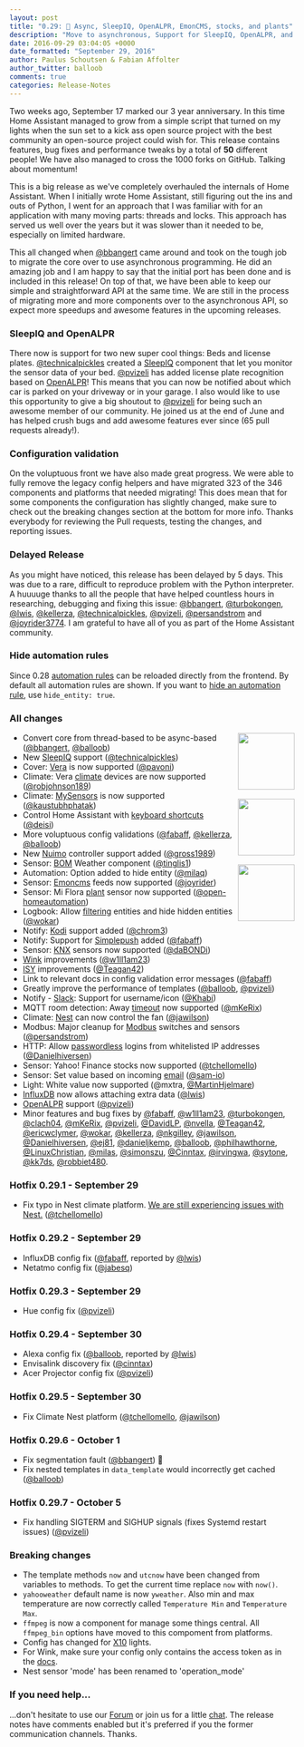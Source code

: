 ```yaml
---
layout: post
title: "0.29: 🎈 Async, SleepIQ, OpenALPR, EmonCMS, stocks, and plants"
description: "Move to asynchronous, Support for SleepIQ, OpenALPR, and EmonCMS, and other goodies."
date: 2016-09-29 03:04:05 +0000
date_formatted: "September 29, 2016"
author: Paulus Schoutsen & Fabian Affolter
author_twitter: balloob
comments: true
categories: Release-Notes
---
```


Two weeks ago, September 17 marked our 3 year anniversary. In this time Home Assistant managed to grow from a simple script that turned on my lights when the sun set to a kick ass open source project with the best community an open-source project could wish for. This release contains features, bug fixes and performance tweaks by a total of **50** different people! We have also managed to cross the 1000 forks on GitHub. Talking about momentum!

This is a big release as we've completely overhauled the internals of Home Assistant. When I initially wrote Home Assistant, still figuring out the ins and outs of Python, I went for an approach that I was familiar with for an application with many moving parts: threads and locks. This approach has served us well over the years but it was slower than it needed to be, especially on limited hardware.

This all changed when [@bbangert] came around and took on the tough job to migrate the core over to use asynchronous programming. He did an amazing job and I am happy to say that the initial port has been done and is included in this release! On top of that, we have been able to keep our simple and straightforward API at the same time. We are still in the process of migrating more and more components over to the asynchronous API, so expect more speedups and awesome features in the upcoming releases.

### SleepIQ and OpenALPR

There now is support for two new super cool things: Beds and license plates. [@technicalpickles] created a [SleepIQ] component that let you monitor the sensor data of your bed. [@pvizeli] has added license plate recognition based on [OpenALPR]! This means that you can now be notified about which car is parked on your driveway or in your garage. I also would like to use this opportunity to give a big shoutout to [@pvizeli] for being such an awesome member of our community. He joined us at the end of June and has helped crush bugs and add awesome features ever since (65 pull requests already!).

### Configuration validation

On the voluptuous front we have also made great progress. We were able to fully remove the legacy config helpers and have migrated 323 of the 346 components and platforms that needed migrating! This does mean that for some components the configuration has slightly changed, make sure to check out the breaking changes section at the bottom for more info. Thanks everybody for reviewing the Pull requests, testing the changes, and reporting issues.

### Delayed Release

As you might have noticed, this release has been delayed by 5 days. This was due to a rare, difficult to reproduce problem with the Python interpreter. A huuuuge thanks to all the people that have helped countless hours in researching, debugging and fixing this issue: [@bbangert], [@turbokongen], [@lwis], [@kellerza], [@technicalpickles], [@pvizeli], [@persandstrom] and [@joyrider3774]. I am grateful to have all of you as part of the Home Assistant community.

### Hide automation rules

Since 0.28 [automation rules](/blog/2016/09/10/notify-group-reload-api-pihole/#reload-automation-rules) can be reloaded directly from the frontend. By default all automation rules are shown. If you want to [hide an automation rule](/getting-started/automation-create-first/), use `hide_entity: true`.

### All changes

<img src='/images/supported_brands/emoncms.png' style='clear: right; margin-left: 5px; border:none; box-shadow: none; float: right; margin-bottom: 16px;' width='100' /><img src='/images/supported_brands/sleepiq.png' style='clear: right; margin-left: 5px; border:none; box-shadow: none; float: right; margin-bottom: 16px;' width='100' /><img src='/images/supported_brands/openalpr.png' style='clear: right; margin-left: 5px; border:none; box-shadow: none; float: right; margin-bottom: 16px;' width='100' />

- Convert core from thread-based to be async-based ([@bbangert], [@balloob])
- New [SleepIQ] support ([@technicalpickles])
- Cover: [Vera] is now supported ([@pavoni])
- Climate: Vera [climate] devices are now supported ([@robjohnson189])
- Climate: [MySensors] is now supported ([@kaustubhphatak])
- Control Home Assistant with [keyboard shortcuts][keyboard_remote] ([@deisi])
- More voluptuous config validations ([@fabaff], [@kellerza], [@balloob])
- New [Nuimo] controller support added ([@gross1989])
- Sensor: [BOM] Weather component ([@tinglis1])
- Automation: Option added to hide entity ([@milaq])
- Sensor: [Emoncms] feeds now supported ([@joyrider])
- Sensor: Mi Flora [plant] sensor now supported ([@open-homeautomation])
- Logbook: Allow [filtering] entities and hide hidden entities ([@wokar])
- Notify: [Kodi] support added ([@chrom3])
- Notify: Support for [Simplepush] added ([@fabaff])
- Sensor: [KNX] sensors now supported ([@daBONDi])
- [Wink] improvements ([@w1ll1am23])
- [ISY] improvements ([@Teagan42])
- Link to relevant docs in config validation error messages ([@fabaff])
- Greatly improve the performance of templates ([@balloob], [@pvizeli])
- Notify - [Slack]: Support for username/icon ([@Khabi])
- MQTT room detection: Away [timeout] now supported ([@mKeRix])
- Climate: [Nest] can now control the fan ([@jawilson])
- Modbus: Major cleanup for [Modbus] switches and sensors ([@persandstrom])
- HTTP: Allow [passwordless] logins from whitelisted IP addresses ([@Danielhiversen])
- Sensor: Yahoo! Finance stocks now supported ([@tchellomello])
- Sensor: Set value based on incoming [email] ([@sam-io])
- Light: White value now supported (@mxtra, [@MartinHjelmare])
- [InfluxDB] now allows attaching extra data ([@lwis])
- [OpenALPR] support ([@pvizeli])
- Minor features and bug fixes by [@fabaff], [@w1ll1am23], [@turbokongen], [@clach04], [@mKeRix], [@pvizeli], [@DavidLP], [@nvella], [@Teagan42], [@ericwclymer], [@wokar], [@kellerza], [@nkgilley], [@jawilson], [@Danielhiversen], [@ej81], [@danieljkemp], [@balloob], [@philhawthorne], [@LinuxChristian], [@milas], [@simonszu], [@Cinntax], [@irvingwa], [@sytone], [@kk7ds], [@robbiet480].

### Hotfix 0.29.1 - September 29

- Fix typo in Nest climate platform. [We are still experiencing issues with Nest.][nest-issues] ([@tchellomello])

### Hotfix 0.29.2 - September 29

 - InfluxDB config fix ([@fabaff], reported by [@lwis])
 - Netatmo config fix ([@jabesq])

### Hotfix 0.29.3 - September 29

 - Hue config fix ([@pvizeli])

### Hotfix 0.29.4 - September 30

 - Alexa config fix ([@balloob], reported by [@lwis])
 - Envisalink discovery fix ([@cinntax])
 - Acer Projector config fix ([@pvizeli])

### Hotfix 0.29.5 - September 30

 - Fix Climate Nest platform ([@tchellomello], [@jawilson])

### Hotfix 0.29.6 - October 1

 - Fix segmentation fault ([@bbangert]) 🎉
 - Fix nested templates in `data_template` would incorrectly get cached ([@balloob])

### Hotfix 0.29.7 - October 5

 - Fix handling SIGTERM and SIGHUP signals (fixes Systemd restart issues) ([@pvizeli])

### Breaking changes

 - The template methods `now` and `utcnow` have been changed from variables to methods. To get the current time replace `now` with `now()`.
 - `yahooweather` default name is now `yweather`. Also min and max temperature are now correctly called `Temperature Min` and `Temperature Max`.
 - `ffmpeg` is now a component for manage some things central. All `ffmpeg_bin` options have moved to this compoment from platforms.
 - Config has changed for [X10] lights.
 - For Wink, make sure your config only contains the access token as in the [docs][Wink].
 - Nest sensor 'mode' has been renamed to 'operation_mode'

### If you need help...
...don't hesitate to use our [Forum](https://community.home-assistant.io/) or join us for a little [chat](https://discord.gg/c5DvZ4e). The release notes have comments enabled but it's preferred if you the former communication channels. Thanks.

[nest-issues]: https://github.com/home-assistant/home-assistant/issues/3574
[@jabesq]: https://github.com/jabesq
[@joyrider3774]: https://github.com/joyrider3774
[@balloob]: https://github.com/balloob
[@bbangert]: https://github.com/bbangert
[@chrom3]: https://github.com/chrom3
[@Cinntax]: https://github.com/Cinntax
[@clach04]: https://github.com/clach04
[@daBONDi]: https://github.com/daBONDi
[@Danielhiversen]: https://github.com/Danielhiversen
[@danieljkemp]: https://github.com/danieljkemp
[@DavidLP]: https://github.com/DavidLP
[@deisi]: https://github.com/deisi
[@ej81]: https://github.com/ej81
[@ericwclymer]: https://github.com/ericwclymer
[@fabaff]: https://github.com/fabaff
[@gross1989]: https://github.com/gross1989
[@irvingwa]: https://github.com/irvingwa
[@jawilson]: https://github.com/jawilson
[@joyrider]: https://github.com/joyrider
[@kaustubhphatak]: https://github.com/kaustubhphatak
[@kellerza]: https://github.com/kellerza
[@Khabi]: https://github.com/Khabi
[@kk7ds]: https://github.com/kk7ds
[@LinuxChristian]: https://github.com/LinuxChristian
[@lwis]: https://github.com/lwis
[@MartinHjelmare]: https://github.com/MartinHjelmare
[@milaq]: https://github.com/milaq
[@milas]: https://github.com/milas
[@mKerix]: https://github.com/mKerix
[@nkgilley]: https://github.com/nkgilley
[@nvella]: https://github.com/nvella
[@open-homeautomation]: https://github.com/open-homeautomation
[@pavoni]: https://github.com/pavoni
[@persandstrom]: https://github.com/persandstrom
[@philhawthorne]: https://github.com/philhawthorne
[@pvizeli]: https://github.com/pvizeli
[@robbiet480]: https://github.com/robbiet480
[@robjohnson189]: https://github.com/robjohnson189
[@sam-io]: https://github.com/sam-io
[@simonszu]: https://github.com/simonszu
[@sytone]: https://github.com/sytone
[@tchellomello]: https://github.com/tchellomello
[@Teagan42]: https://github.com/Teagan42
[@technicalpickles]: https://github.com/technicalpickles
[@tinglis1]: https://github.com/tinglis1
[@turbokongen]: https://github.com/turbokongen
[@w1ll1am23]: https://github.com/w1ll1am23
[@wokar]: https://github.com/wokar

[BOM]: /components/sensor.bom/
[climate]: /components/climate.vera/
[email]: /components/sensor.imap_email_content/
[Emoncms]: /components/sensor.emoncms/
[filtering]: /components/logbook/
[InfluxDB]: /components/influxdb/
[ISY]: /components/isy994/
[KNX]: /components/sensor.knx/
[Kodi]: /components/notify.kodi/
[Modbus]: /components/modbus/
[Nest]: /components/fan.nest/
[Nuimo]: /components/nuimo_controller/
[OpenALPR]: /components/openalpr/
[passwordless]: /components/http/
[Simplepush]: /components/notify.simplepush/
[Slack]: /components/notify.slack/
[SleepIQ]: /components/sleepiq/
[timeout]: /components/sensor.mqtt_room/
[Vera]: /components/cover.vera/
[Wink]: /components/wink/
[plant]: /components/sensor.miflora/
[MySensors]: /components/climate.mysensors/
[keyboard_remote]: /components/keyboard_remote
[X10]: /components/light.x10/
